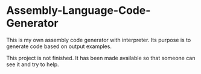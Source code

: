 # Assembly-Language-Code-Generator
This is my own assembly code generator with interpreter. Its purpose is to generate code based on output examples.

This project is not finished. It has been made available so that someone can see it and try to help.
